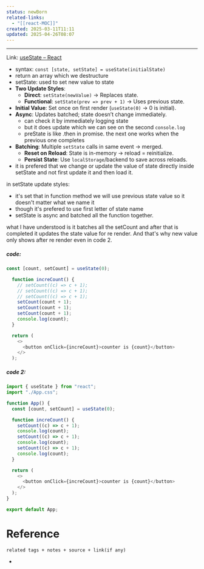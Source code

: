 ```yaml
---
status: newBorn
related-links:
  - "[[react-MOC]]"
created: 2025-03-11T11:11
updated: 2025-04-26T08:07
---
```

---

Link: [useState – React](https://react.dev/reference/react/useState#adding-state-to-a-component)

- syntax: `const [state, setState] = useState(initialState)`
- return an array which we destructure
- setState: used to set new value to state
- **Two Update Styles**:
    - **Direct**: `setState(newValue)` → Replaces state.
    - **Functional**: `setState(prev => prev + 1)` → Uses previous state.
- **Initial Value**: Set once on first render (`useState(0)` → 0 is initial).
- **Async**: Updates batched; state doesn’t change immediately.  
    - can check it by immediately logging state  
    - but it does update which we can see on the second `console.log`  
    - preState is like .then in promise. the next one works when the previous one completes
- **Batching**: Multiple `setState` calls in same event → merged.
    - **Reset on Reload**: State is in-memory → reload = reinitialize.
    - **Persist State**: Use `localStorage`/backend to save across reloads.
- it is prefered that we change or update the value of state directly inside setState and not first update it and then load it.


in setState update styles:
- it's set that in function method we will use previous state value so it doesn't matter what we name it
- though it's prefered to use first letter of state name
- setState is async and batched all the function together. 

what I have understood is it batches all the setCount and after that is completed it updates the state value for re render. And that's why new value only shows after re render even in code 2.


##### code:
```javascript
const [count, setCount] = useState(0);

  function increCount() {
    // setCount((c) => c + 1);
    // setCount((c) => c + 1);
    // setCount((c) => c + 1);
    setCount(count + 1);
    setCount(count + 1);
    setCount(count + 1);
    console.log(count);
  }

  return (
    <>
      <button onClick={increCount}>counter is {count}</button>
    </>
  );
```

##### code 2: 

```javascript
import { useState } from "react";
import "./App.css";

function App() {
  const [count, setCount] = useState(0);

  function increCount() {
    setCount((c) => c + 1);
    console.log(count);
    setCount((c) => c + 1);
    console.log(count);
    setCount((c) => c + 1);
    console.log(count);
  }

  return (
    <>
      <button onClick={increCount}>counter is {count}</button>
    </>
  );
}

export default App;
```



# Reference
`related tags + notes + source + link(if any)`
 

- 